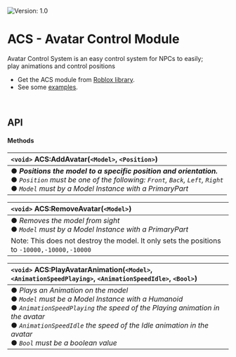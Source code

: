 ![Version: 1.0](https://img.shields.io/badge/Version-1.0-blue?style=for-the-badge)
# ACS - Avatar Control Module
Avatar Control System is an easy control system for NPCs to easily;\
play animations and control positions
<br>

- Get the ACS module from [Roblox library](https://www.roblox.com/library/7591266511/Avatar-Control-Module).
- See some [examples](https://github.com/Trisxcal/AvatarControl/blob/main/EXAMPLES.md).

<br>

## API

#### Methods
|`<void>` ACS:AddAvatar(`<Model>`, `<Position>`)|
|:-|
|● ***Positions the model to a specific position and orientation.*** <br> ● *`Position` must be one of the following: `Front`, `Back`, `Left`, `Right`* <br> ● *`Model` must by a Model Instance with a PrimaryPart*|

|`<void>` ACS:RemoveAvatar(`<Model>`)|
|:-|
|● *Removes the model from sight* <br> ● *`Model` must by a Model Instance with a PrimaryPart*|
|Note: This does not destroy the model. It only sets the positions to `-10000,-10000,-10000`|

|`<void>` ACS:PlayAvatarAnimation(`<Model>`, `<AnimationSpeedPlaying>`, `<AnimationSpeedIdle>`, `<Bool>`)|
|:-|
|● *Plays an Animation on the model*  <br> ● *`Model` must be a Model Instance with a Humanoid* <br> ● *`AnimationSpeedPlaying` the speed of the Playing animation in the avatar*  <br> ● *`AnimationSpeedIdle` the speed of the Idle animation in the avatar* <br> ● *`Bool` must be a boolean value*|
